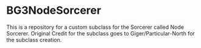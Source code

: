 # BG3NodeSorcerer
This is a repository for a custom subclass for the Sorcerer called Node Sorcerer. Original Credit for the subclass goes to Giger/Particular-North for the subclass creation.
